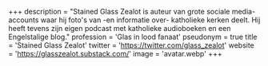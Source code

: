 +++
description = "Stained Glass Zealot is auteur van grote sociale media-accounts waar hij foto's van -en informatie over- katholieke kerken deelt. Hij heeft tevens zijn eigen podcast met katholieke audioboeken en een Engelstalige blog."
profession = 'Glas in lood fanaat'
pseudonym = true
title = 'Stained Glass Zealot'
twitter = 'https://twitter.com/glass_zealot'
website = 'https://glasszealot.substack.com/'
image = 'avatar.webp'
+++

